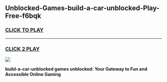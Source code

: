 
## Unblocked-Games-build-a-car-unblocked-Play-Free-f6bqk
<h3>
<a href="https://premium76.site?title=build-a-car-unblocked&ref=18A1">CLICK TO PLAY</a></h3>
<hr>

<h3>
<a href="https://premium76.site?title=build-a-car-unblocked&ref=18A1">CLICK 2 PLAY</a>
  
</h3>

<a href="https://premium76.site?title=build-a-car-unblocked&ref=18A1"><img src="https://clearcache.store/games.png"></a>


**build-a-car-unblocked games unblocked: Your Gateway to Fun and Accessible Online Gaming**
